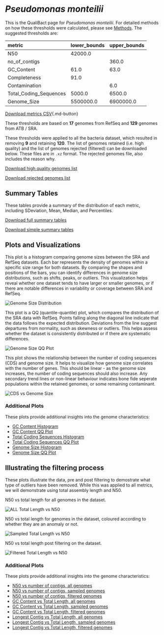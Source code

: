 # *Pseudomonas monteilii*

This is the QualiBact page for *Pseudomonas monteilii*. For detailed methods on how these thresholds were calculated, please see [Methods](../../methods.md).
The suggested thresholds are: 

| metric                 | lower_bounds   | upper_bounds   |
|:-----------------------|:---------------|:---------------|
| N50                    | 42000.0        |                |
| no_of_contigs          |                | 360.0          |
| GC_Content             | 61.0           | 63.0           |
| Completeness           | 91.0           |                |
| Contamination          |                | 6.0            |
| Total_Coding_Sequences | 5000.0         | 6500.0         |
| Genome_Size            | 5500000.0      | 6900000.0      |

[Download metrics CSV](Pseudomonas_monteilii_metrics.csv){.md-button}


These thresholds are based on **17** genomes from RefSeq and **129** genomes from ATB / SRA.

These thresholds were applied to all the bacteria dataset, which resulted in removing **9** and retaining **120**.
The list of genomes retained (i.e. high quality) and the list of genomes rejected (filtered) can be downloaded below. These files are in `.xz` format. The rejected genomes file, also includes the reason why.

[Download high quality genomes list](Pseudomonas_monteilii_high_quality_genomes.csv.xz)


[Download rejected genomes list](Pseudomonas_monteilii_filtered_out_genomes.csv.xz)



## Summary Tables
These tables provide a summary of the distribution of each metric, including SDeviation, Mean, Median, and Percentiles.

[Download full summary tables](summary.csv)

[Download simple summary tables](selected_summary.csv)

## Plots and Visualizations

This plot is a histogram comparing genome sizes between the SRA and RefSeq datasets. Each bar represents the density of genomes within a specific size range for both datasets. By comparing the shapes and positions of the bars, you can identify differences in genome size distributions, such as shifts, peaks, or outliers. This visualization helps reveal whether one dataset tends to have larger or smaller genomes, or if there are notable differences in variability or coverage between SRA and RefSeq.

![Genome Size Distribution](Genome_Size_refseq_histogram_kde.png)

This plot is a QQ (quantile-quantile) plot, which compares the distribution of the SRA data with RefSeq. Points falling along the diagonal line indicate that the data follows the expected distribution. Deviations from the line suggest departures from normality, such as skewness or outliers. This helps assess whether the dataset is consistently distributed or if there are systematic differences.

![Genome Size QQ Plot](Genome_Size_refseq_qqplot.png)

This plot shows the relationship between the number of coding sequences (CDS) and genome size. It helps to visualize how genome size correlates with the number of genes. This should be linear - as the genome size increases, the number of coding sequences should also increase. Any secondary trend lines or non-linear behaviour indicates bone fide seperate populations within the retained genomes, or some remaining contaminant. 

![CDS vs Genome Size](Pseudomonas_monteilii_CDS_vs_Genome_Size.png)

### Additional Plots

These plots provide additional insights into the genome characteristics:

- [GC Content Histogram](GC_Content_refseq_histogram_kde.png)
- [GC Content QQ Plot](GC_Content_refseq_qqplot.png)
- [Total Coding Sequences Histogram](Total_Coding_Sequences_refseq_histogram_kde.png)
- [Total Coding Sequences QQ Plot](Total_Coding_Sequences_refseq_qqplot.png)
- [Genome Size Histogram](Genome_Size_refseq_histogram_kde.png)
- [Genome Size QQ Plot](Genome_Size_refseq_qqplot.png)
## Illustrating the filtering process
These plots illustrate the data, pre and post filtering to demostrate what type of outliers have been removed. While this was applied to all metrics, we will demonstrate using total assembly length and N50.

N50 vs total length for all genomes in the dataset.

![ALL Total Length vs N50](Pseudomonas_monteilii_all_total_length_N50.png)

N50 vs total length for genomes in the dataset, coloured according to whether they are an anomaly or not.

![Sampled Total Length vs N50](Pseudomonas_monteilii_sample_total_length_N50.png)

N50 vs total length post filtering on the dataset.

![Filtered Total Length vs N50](Pseudomonas_monteilii_filt_total_length_N50.png)

### Additional Plots

These plots provide additional insights into the genome characteristics:

- [N50 vs number of contigs, all genomes](Pseudomonas_monteilii_all_N50_number.png)
- [N50 vs number of contigs, sampled genomes](Pseudomonas_monteilii_sample_N50_number.png)
- [N50 vs number of contigs, filtered genomes](Pseudomonas_monteilii_filt_N50_number.png)
- [GC Content vs Total Length, all genomes](Pseudomonas_monteilii_all_total_length_GC_Content.png)
- [GC Content vs Total Length, sampled genomes](Pseudomonas_monteilii_sample_total_length_GC_Content.png)
- [GC Content vs Total Length, filtered genomes](Pseudomonas_monteilii_filt_total_length_GC_Content.png)
- [Longest Contig vs Total Length, all genomes](Pseudomonas_monteilii_all_total_length_longest.png)
- [Longest Contig vs Total Length, sampled genomes](Pseudomonas_monteilii_sample_total_length_longest.png)
- [Longest Contig vs Total Length, filtered genomes](Pseudomonas_monteilii_filt_total_length_longest.png)
